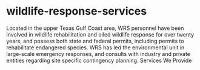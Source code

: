 # wildlife-response-services
Located in the upper Texas Gulf Coast area, WRS personnel have been involved in wildlife rehabilitation and oiled wildlife response for over twenty years, and possess both state and federal permits, including permits to rehabilitate endangered species. WRS has led the environmental unit in large-scale emergency responses, and consults with industry and private entities regarding site specific contingency planning.  Services We Provide
